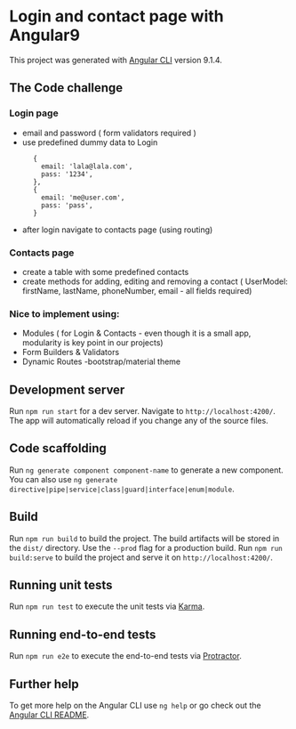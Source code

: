 # Login and contact page with Angular9

This project was generated with [Angular CLI](https://github.com/angular/angular-cli) version 9.1.4.

## The Code challenge

 ### Login page
  - email and password ( form validators required )
  - use predefined dummy data to Login
  ```
        {
          email: 'lala@lala.com',
          pass: '1234',
        },
        {
          email: 'me@user.com',
          pass: 'pass',
        }
  ```
  - after login navigate to contacts page (using routing)
### Contacts page
  - create a table with some predefined contacts
  - create methods for adding, editing and removing a contact ( UserModel: firstName, lastName, phoneNumber, email - all fields required)
### Nice to implement using:
  - Modules ( for Login & Contacts - even though it is a small app, modularity is key point in our projects)
  - Form Builders & Validators
  - Dynamic Routes -bootstrap/material theme

## Development server

Run `npm run start` for a dev server. Navigate to `http://localhost:4200/`. The app will automatically reload if you change any of the source files.

## Code scaffolding

Run `ng generate component component-name` to generate a new component. You can also use `ng generate directive|pipe|service|class|guard|interface|enum|module`.

## Build

Run `npm run build` to build the project. The build artifacts will be stored in the `dist/` directory. Use the `--prod` flag for a production build.
Run `npm run build:serve` to build the project and serve it on `http://localhost:4200/`.
## Running unit tests

Run `npm run test` to execute the unit tests via [Karma](https://karma-runner.github.io).

## Running end-to-end tests

Run `npm run e2e` to execute the end-to-end tests via [Protractor](http://www.protractortest.org/).

## Further help

To get more help on the Angular CLI use `ng help` or go check out the [Angular CLI README](https://github.com/angular/angular-cli/blob/master/README.md).
